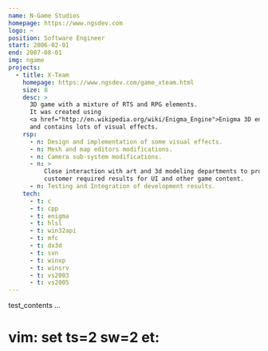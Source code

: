 ```yaml
---
name: N-Game Studios
homepage: https://www.ngsdev.com
logo: ~
position: Software Engineer
start: 2006-02-01
end: 2007-08-01
img: ngame
projects:
  - title: X-Team
    homepage: https://www.ngsdev.com/game_xteam.html
    size: 8
    desc: >
      3D game with a mixture of RTS and RPG elements.
      It was created using
      <a href="http://en.wikipedia.org/wiki/Enigma_Engine">Enigma 3D engine</a>
      and contains lots of visual effects.
    rsp:
      - n: Design and implementation of some visual effects.
      - n: Mesh and map editors modifications.
      - n: Camera sub-system modifications.
      - n: >
          Close interaction with art and 3d modeling departments to produce
          customer required results for UI and other game content.
      - n: Testing and Integration of development results.
    tech:
      - t: c
      - t: cpp
      - t: enigma
      - t: hlsl
      - t: win32api
      - t: mfc
      - t: dx3d
      - t: svn
      - t: winxp
      - t: winsrv
      - t: vs2003
      - t: vs2005
---
```

test_contents
...
# vim: set ts=2 sw=2 et:
